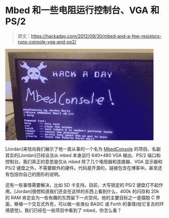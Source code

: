 # Mbed 和一些电阻运行控制台、VGA 和 PS/2

> 原文：<https://hackaday.com/2012/09/30/mbed-and-a-few-resistors-runs-console-vga-and-ps2/>

![](img/25a2ddee452d952f1f81d9a6a7f6d06c.png "mbedconsole")

[Jordan]来信向我们展示了他一直从事的一个名为 [MbedConsole](http://lastyearswishes.com/blog/view/50687bc2d1f1a503adc7287e) 的项目。名副其实的[Jordan]已经设法从 mbed 本身运行 640×480 VGA 输出、PS/2 端口和控制台。我们真正的意思是仅从 mbed 除了几个电阻器和连接器、VGA 显示器和 PS/2 键盘之外，不需要额外的硬件。代码是开源的，链接包含在博客中。甚至还有包括你自己的图形的说明。

还有一些事情需要解决，比如 SD 卡支持。目前，大写锁定的 PS/2 键盘灯不起作用。[Jordan]很想知道我们还会在这样的东西上看到什么，400k 的闪存和 20k 的 RAM 肯定会为一些有趣的东西留下一点空间。他的主要目标之一是摆脱 C 界面，移植一个交互式外壳，可以做一些类似 BASIC 或 Forth 的事情(给它复古的环境感觉)。我们已经在一些项目中看到了 mbed，你怎么看？